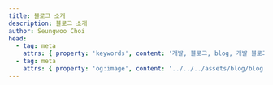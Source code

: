 ```yaml
---
title: 블로그 소개
description: 블로그 소개
author: Seungwoo Choi
head:
  - tag: meta
    attrs: { property: 'keywords', content: '개발, 블로그, blog, 개발 블로그' }
  - tag: meta
    attrs: { property: 'og:image', content: '../../../assets/blog/blog.webp' }
---
```

